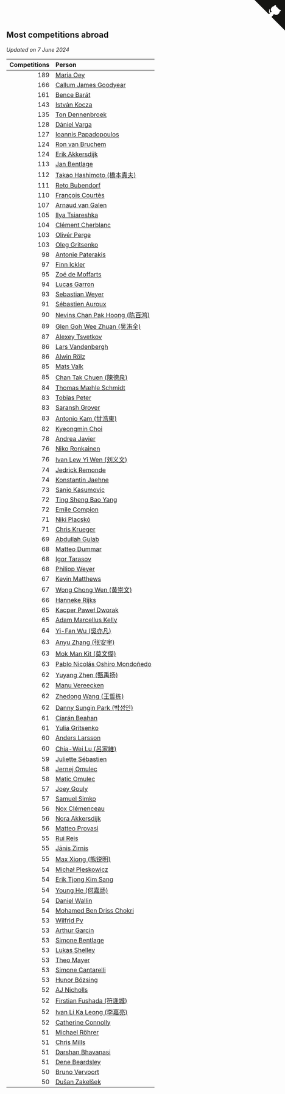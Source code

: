 ## Most competitions abroad

*Updated on  7 June 2024*

| Competitions | Person |
| ---: | :--- |
| 189 | [Maria Oey](https://www.worldcubeassociation.org/persons/2007OEYM01) |
| 166 | [Callum James Goodyear](https://www.worldcubeassociation.org/persons/2012GOOD02) |
| 161 | [Bence Barát](https://www.worldcubeassociation.org/persons/2008BARA01) |
| 143 | [István Kocza](https://www.worldcubeassociation.org/persons/2005KOCZ01) |
| 135 | [Ton Dennenbroek](https://www.worldcubeassociation.org/persons/2003DENN01) |
| 128 | [Dániel Varga](https://www.worldcubeassociation.org/persons/2008VARG01) |
| 127 | [Ioannis Papadopoulos](https://www.worldcubeassociation.org/persons/2013PAPA01) |
| 124 | [Ron van Bruchem](https://www.worldcubeassociation.org/persons/2003BRUC01) |
| 124 | [Erik Akkersdijk](https://www.worldcubeassociation.org/persons/2005AKKE01) |
| 113 | [Jan Bentlage](https://www.worldcubeassociation.org/persons/2010BENT01) |
| 112 | [Takao Hashimoto (橋本貴夫)](https://www.worldcubeassociation.org/persons/2007HASH01) |
| 111 | [Reto Bubendorf](https://www.worldcubeassociation.org/persons/2012BUBE01) |
| 110 | [François Courtès](https://www.worldcubeassociation.org/persons/2008COUR01) |
| 107 | [Arnaud van Galen](https://www.worldcubeassociation.org/persons/2006GALE01) |
| 105 | [Ilya Tsiareshka](https://www.worldcubeassociation.org/persons/2012TERE01) |
| 104 | [Clément Cherblanc](https://www.worldcubeassociation.org/persons/2014CHER05) |
| 103 | [Olivér Perge](https://www.worldcubeassociation.org/persons/2007PERG01) |
| 103 | [Oleg Gritsenko](https://www.worldcubeassociation.org/persons/2011GRIT01) |
| 98 | [Antonie Paterakis](https://www.worldcubeassociation.org/persons/2012PATE01) |
| 97 | [Finn Ickler](https://www.worldcubeassociation.org/persons/2012ICKL01) |
| 95 | [Zoé de Moffarts](https://www.worldcubeassociation.org/persons/2010MOFF02) |
| 94 | [Lucas Garron](https://www.worldcubeassociation.org/persons/2006GARR01) |
| 93 | [Sebastian Weyer](https://www.worldcubeassociation.org/persons/2010WEYE02) |
| 91 | [Sébastien Auroux](https://www.worldcubeassociation.org/persons/2008AURO01) |
| 90 | [Nevins Chan Pak Hoong (陈百鸿)](https://www.worldcubeassociation.org/persons/2010CHAN20) |
| 89 | [Glen Goh Wee Zhuan (吴洧全)](https://www.worldcubeassociation.org/persons/2015ZHUA01) |
| 87 | [Alexey Tsvetkov](https://www.worldcubeassociation.org/persons/2017TSVE02) |
| 86 | [Lars Vandenbergh](https://www.worldcubeassociation.org/persons/2003VAND01) |
| 86 | [Alwin Rölz](https://www.worldcubeassociation.org/persons/2016ROLZ01) |
| 85 | [Mats Valk](https://www.worldcubeassociation.org/persons/2007VALK01) |
| 85 | [Chan Tak Chuen (陳德泉)](https://www.worldcubeassociation.org/persons/2007CHUE01) |
| 84 | [Thomas Mæhle Schmidt](https://www.worldcubeassociation.org/persons/2013SCHM02) |
| 83 | [Tobias Peter](https://www.worldcubeassociation.org/persons/2014PETE03) |
| 83 | [Saransh Grover](https://www.worldcubeassociation.org/persons/2014GROV01) |
| 83 | [Antonio Kam (甘浩東)](https://www.worldcubeassociation.org/persons/2017TUNG13) |
| 82 | [Kyeongmin Choi](https://www.worldcubeassociation.org/persons/2017CHOI07) |
| 78 | [Andrea Javier](https://www.worldcubeassociation.org/persons/2010JAVI01) |
| 76 | [Niko Ronkainen](https://www.worldcubeassociation.org/persons/2010RONK01) |
| 76 | [Ivan Lew Yi Wen (刘义文)](https://www.worldcubeassociation.org/persons/2012WENI01) |
| 74 | [Jedrick Remonde](https://www.worldcubeassociation.org/persons/2008REMO01) |
| 74 | [Konstantin Jaehne](https://www.worldcubeassociation.org/persons/2015JAEH01) |
| 73 | [Sanio Kasumovic](https://www.worldcubeassociation.org/persons/2009KASU01) |
| 72 | [Ting Sheng Bao Yang](https://www.worldcubeassociation.org/persons/2008BAOY01) |
| 72 | [Emile Compion](https://www.worldcubeassociation.org/persons/2007COMP01) |
| 71 | [Niki Placskó](https://www.worldcubeassociation.org/persons/2008PLAC01) |
| 71 | [Chris Krueger](https://www.worldcubeassociation.org/persons/2006KRUE01) |
| 69 | [Abdullah Gulab](https://www.worldcubeassociation.org/persons/2014GULA02) |
| 68 | [Matteo Dummar](https://www.worldcubeassociation.org/persons/2017DUMM01) |
| 68 | [Igor Tarasov](https://www.worldcubeassociation.org/persons/2016TARA04) |
| 68 | [Philipp Weyer](https://www.worldcubeassociation.org/persons/2010WEYE01) |
| 67 | [Kevin Matthews](https://www.worldcubeassociation.org/persons/2010MATT02) |
| 67 | [Wong Chong Wen (黄崇文)](https://www.worldcubeassociation.org/persons/2014WENW01) |
| 66 | [Hanneke Rijks](https://www.worldcubeassociation.org/persons/2008RIJK01) |
| 65 | [Kacper Paweł Dworak](https://www.worldcubeassociation.org/persons/2020DWOR01) |
| 65 | [Adam Marcellus Kelly](https://www.worldcubeassociation.org/persons/2016KELL10) |
| 64 | [Yi-Fan Wu (吳亦凡)](https://www.worldcubeassociation.org/persons/2010WUIF01) |
| 63 | [Anyu Zhang (张安宇)](https://www.worldcubeassociation.org/persons/2012ZHAN08) |
| 63 | [Mok Man Kit (莫文傑)](https://www.worldcubeassociation.org/persons/2009KITM01) |
| 63 | [Pablo Nicolás Oshiro Mondoñedo](https://www.worldcubeassociation.org/persons/2010MOND01) |
| 62 | [Yuyang Zhen (甄禹扬)](https://www.worldcubeassociation.org/persons/2013ZHEN11) |
| 62 | [Manu Vereecken](https://www.worldcubeassociation.org/persons/2010VERE01) |
| 62 | [Zhedong Wang (王哲栋)](https://www.worldcubeassociation.org/persons/2015WANG83) |
| 62 | [Danny Sungin Park (박성인)](https://www.worldcubeassociation.org/persons/2015PARK13) |
| 61 | [Ciarán Beahan](https://www.worldcubeassociation.org/persons/2012BEAH01) |
| 61 | [Yulia Gritsenko](https://www.worldcubeassociation.org/persons/2012SIDO01) |
| 60 | [Anders Larsson](https://www.worldcubeassociation.org/persons/2003LARS01) |
| 60 | [Chia-Wei Lu (呂家維)](https://www.worldcubeassociation.org/persons/2007LUCH01) |
| 59 | [Juliette Sébastien](https://www.worldcubeassociation.org/persons/2014SEBA01) |
| 58 | [Jernej Omulec](https://www.worldcubeassociation.org/persons/2010OMUL01) |
| 58 | [Matic Omulec](https://www.worldcubeassociation.org/persons/2010OMUL02) |
| 57 | [Joey Gouly](https://www.worldcubeassociation.org/persons/2007GOUL01) |
| 57 | [Samuel Simko](https://www.worldcubeassociation.org/persons/2016SIMK01) |
| 56 | [Nox Clémenceau](https://www.worldcubeassociation.org/persons/2015CLEM03) |
| 56 | [Nora Akkersdijk](https://www.worldcubeassociation.org/persons/2009CHRI03) |
| 56 | [Matteo Provasi](https://www.worldcubeassociation.org/persons/2009PROV01) |
| 55 | [Rui Reis](https://www.worldcubeassociation.org/persons/2015REIS02) |
| 55 | [Jānis Zirnis](https://www.worldcubeassociation.org/persons/2013ZIRN01) |
| 55 | [Max Xiong (熊锐明)](https://www.worldcubeassociation.org/persons/2015XION03) |
| 54 | [Michał Pleskowicz](https://www.worldcubeassociation.org/persons/2009PLES01) |
| 54 | [Erik Tjong Kim Sang](https://www.worldcubeassociation.org/persons/2018SANG01) |
| 54 | [Young He (何嘉炀)](https://www.worldcubeassociation.org/persons/2014HEYO01) |
| 54 | [Daniel Wallin](https://www.worldcubeassociation.org/persons/2013WALL03) |
| 54 | [Mohamed Ben Driss Chokri](https://www.worldcubeassociation.org/persons/2015CHOK01) |
| 53 | [Wilfrid Py](https://www.worldcubeassociation.org/persons/2016PYWI01) |
| 53 | [Arthur Garcin](https://www.worldcubeassociation.org/persons/2014GARC27) |
| 53 | [Simone Bentlage](https://www.worldcubeassociation.org/persons/2014OHLE01) |
| 53 | [Lukas Shelley](https://www.worldcubeassociation.org/persons/2016SHEL03) |
| 53 | [Theo Mayer](https://www.worldcubeassociation.org/persons/2012MAYE01) |
| 53 | [Simone Cantarelli](https://www.worldcubeassociation.org/persons/2012CANT02) |
| 53 | [Hunor Bózsing](https://www.worldcubeassociation.org/persons/2009BOZS01) |
| 52 | [AJ Nicholls](https://www.worldcubeassociation.org/persons/2015NICH04) |
| 52 | [Firstian Fushada (符逢城)](https://www.worldcubeassociation.org/persons/2015FUSH01) |
| 52 | [Ivan Li Ka Leong (李嘉亮)](https://www.worldcubeassociation.org/persons/2015LEON02) |
| 52 | [Catherine Connolly](https://www.worldcubeassociation.org/persons/2017CONN04) |
| 51 | [Michael Röhrer](https://www.worldcubeassociation.org/persons/2009ROHR01) |
| 51 | [Chris Mills](https://www.worldcubeassociation.org/persons/2014MILL04) |
| 51 | [Darshan Bhavanasi](https://www.worldcubeassociation.org/persons/2022BHAV01) |
| 51 | [Dene Beardsley](https://www.worldcubeassociation.org/persons/2009BEAR01) |
| 50 | [Bruno Vervoort](https://www.worldcubeassociation.org/persons/2011VERV01) |
| 50 | [Dušan Zakelšek](https://www.worldcubeassociation.org/persons/2012ZAKE02) |


<a href="https://github.com/jonatanklosko/wca_statistics" class="github-corner" aria-label="View source on Github"><svg width="80" height="80" viewBox="0 0 250 250" style="fill:#151513; color:#fff; position: absolute; top: 0; border: 0; right: 0;" aria-hidden="true"><path d="M0,0 L115,115 L130,115 L142,142 L250,250 L250,0 Z"></path><path d="M128.3,109.0 C113.8,99.7 119.0,89.6 119.0,89.6 C122.0,82.7 120.5,78.6 120.5,78.6 C119.2,72.0 123.4,76.3 123.4,76.3 C127.3,80.9 125.5,87.3 125.5,87.3 C122.9,97.6 130.6,101.9 134.4,103.2" fill="currentColor" style="transform-origin: 130px 106px;" class="octo-arm"></path><path d="M115.0,115.0 C114.9,115.1 118.7,116.5 119.8,115.4 L133.7,101.6 C136.9,99.2 139.9,98.4 142.2,98.6 C133.8,88.0 127.5,74.4 143.8,58.0 C148.5,53.4 154.0,51.2 159.7,51.0 C160.3,49.4 163.2,43.6 171.4,40.1 C171.4,40.1 176.1,42.5 178.8,56.2 C183.1,58.6 187.2,61.8 190.9,65.4 C194.5,69.0 197.7,73.2 200.1,77.6 C213.8,80.2 216.3,84.9 216.3,84.9 C212.7,93.1 206.9,96.0 205.4,96.6 C205.1,102.4 203.0,107.8 198.3,112.5 C181.9,128.9 168.3,122.5 157.7,114.1 C157.9,116.9 156.7,120.9 152.7,124.9 L141.0,136.5 C139.8,137.7 141.6,141.9 141.8,141.8 Z" fill="currentColor" class="octo-body"></path></svg></a><style>.github-corner:hover .octo-arm{animation:octocat-wave 560ms ease-in-out}@keyframes octocat-wave{0%,100%{transform:rotate(0)}20%,60%{transform:rotate(-25deg)}40%,80%{transform:rotate(10deg)}}@media (max-width:500px){.github-corner:hover .octo-arm{animation:none}.github-corner .octo-arm{animation:octocat-wave 560ms ease-in-out}}</style>
